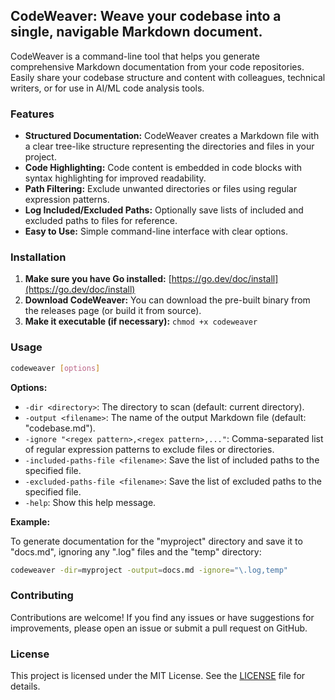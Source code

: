 ## CodeWeaver: Weave your codebase into a single, navigable Markdown document.

CodeWeaver is a command-line tool that helps you generate comprehensive Markdown documentation from your code repositories. Easily share your codebase structure and content with colleagues, technical writers, or for use in AI/ML code analysis tools. 

### Features

* **Structured Documentation:**  CodeWeaver creates a Markdown file with a clear tree-like structure representing the directories and files in your project.
* **Code Highlighting:** Code content is embedded in code blocks with syntax highlighting for improved readability.
* **Path Filtering:** Exclude unwanted directories or files using regular expression patterns.
* **Log Included/Excluded Paths:** Optionally save lists of included and excluded paths to files for reference.
* **Easy to Use:**  Simple command-line interface with clear options.

### Installation 

1. **Make sure you have Go installed:** [https://go.dev/doc/install](https://go.dev/doc/install)
2. **Download CodeWeaver:**  You can download the pre-built binary from the releases page (or build it from source).
3. **Make it executable (if necessary):**  `chmod +x codeweaver`

### Usage

```bash
codeweaver [options]
```

**Options:**

* `-dir <directory>`: The directory to scan (default: current directory).
* `-output <filename>`:  The name of the output Markdown file (default: "codebase.md").
* `-ignore "<regex pattern>,<regex pattern>,..."`: Comma-separated list of regular expression patterns to exclude files or directories.
* `-included-paths-file <filename>`:  Save the list of included paths to the specified file.
* `-excluded-paths-file <filename>`: Save the list of excluded paths to the specified file.
* `-help`:  Show this help message. 

**Example:**

To generate documentation for the "myproject" directory and save it to "docs.md", ignoring any ".log" files and the "temp" directory:

```bash
codeweaver -dir=myproject -output=docs.md -ignore="\.log,temp"
```

### Contributing

Contributions are welcome! If you find any issues or have suggestions for improvements, please open an issue or submit a pull request on GitHub.

### License

This project is licensed under the MIT License. See the [LICENSE](LICENSE) file for details. 

